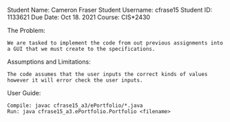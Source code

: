 Student Name: Cameron Fraser 
Student Username: cfrase15
Student ID: 1133621
Due Date: Oct 18. 2021
Course: CIS*2430

The Problem:

    We are tasked to implement the code from out previous assignments into a GUI that we must create to the specifications.

Assumptions and Limitations:

    The code assumes that the user inputs the correct kinds of values however it will error check the user inputs.

User Guide:

    Compile: javac cfrase15_a3/ePortfolio/*.java
    Run: java cfrase15_a3.ePortfolio.Portfolio <filename>


